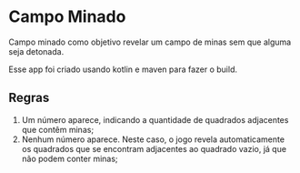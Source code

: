 # Campo Minado

Campo minado como objetivo revelar um campo de minas sem que alguma seja detonada.

Esse app foi criado usando kotlin e maven para fazer o build.

##  Regras
1. Um número aparece, indicando a quantidade de quadrados adjacentes que contêm minas;
2. Nenhum número aparece. Neste caso, o jogo revela automaticamente os quadrados que se encontram adjacentes ao quadrado vazio, já que não podem conter minas;
